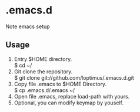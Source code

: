 # .emacs.d


Note emacs setup

## Usage
1. Entry $HOME directory.  
	$ cd ~/  
2. Git clone the repository.  
	$ git clone git://github.com/loptimus/.emacs.d.git  
3. Copy file .emacs to $HOME Directory.  
	$ cp .emacs.d/.emacs ~/  
4. Open file .emacs, replace load-path with yours.  
5. Optional, you can modify keymap by youself.  

